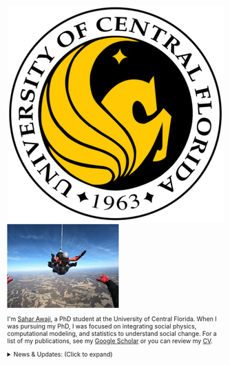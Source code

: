 ![UCF](https://github.com/S7orx/portfolio/blob/main/logo%20of%20ucf.png)
![Skydiving](https://github.com/S7orx/portfolio/blob/main/skydiving%20.jpeg)

I'm [Sahar Awaji](https://www.linkedin.com/in/dr-sahar-awaji-phd-a82537b1/), a PhD student at the University of Central Florida. When I was pursuing my PhD, I was focused on integrating social physics, computational modeling, and statistics to understand social change. For a list of my publications, see my [Google Scholar](https://scholar.google.com/) or you can review my [CV](https://github.com/SaharAwaji/personal-website/blob/main/CV.pdf).

<details>
<summary>News & Updates: (Click to expand)</summary>

- **July 2023**: Started as data scientist at Microsoft.
- **May 2023**: Dropped out of PhD, graduating with Master's degree in Data Science and Statistics.
- **August 2022**: Began internship on Amazon's risk analysis team working on graph neural networks applied science.
- **May 2022**: Began internship on Microsoft's Bing search optimization team working on optimal loss functions and efficient productionization.
- **January 2022**: Began internship on Tesla's charging data modeling team working on network optimization and timeseries modeling.
- **January 2022**: Passed master's comprehensive exam in Data Science.
- **October 2021**: Oral presentation at INFORMS Annual Meeting 2021 regarding a failure detection technique using Gaussian-emission hidden Markov models.
- **August 2021**: Invited to speak at network science conference, ICUFN 2021 about work (proceedings) which validated active learning practices with simulations (an extension from the previous journal paper).
- **May 2021**: Released open-source Python package tackling machine learning & simulation applications in photovoltaic systems.
- **April 2021**: Journal paper published which explores a phenomenon that ties network topology to active learning in graph neural networks.
- **April 2021**: Participated in Stanford Datathon and submitted report about applications of generalized low-rank models to garage parking capacity.
- **March 2021**: Won 2nd place in 2021 OUC Data Science Competition focused on Electric Vehicle Detection.
- **December 2020**: Presented at AGU a methodology using data fusion techniques (both NLP and timeseries) to study the effect of extreme weather events on photovoltaic systems.
- **September 2020**: Journal paper published studying the use of neural networks on failure classification in PV systems.
- **August 2020**: Began company which designed, built, and deployed a Bayesian ML-informed algotrading agent, using the funds of an angel investor, along with two other software developers.
- **August 2020**: Started my PhD at UCF!
- **June 2020**: Presented at IEEE PVSC 47 (and won best student paper) about the use of principal component analysis and random forest (RF) on current-voltage curves in a failure classification task; released in a paper.
- **May 2020**: Began R&D internship at Sandia National Labs!
- **August 2019**: Released first open-source machine learning package using physics-informed kernels and unsupervised learning focused on energy modeling in photovoltaics systems which has, to date, over 6k downloads.
- **June 2019**: Project accepted to IEEE PVSC 46 delineating methods of physically simulating failures in PV systems.
